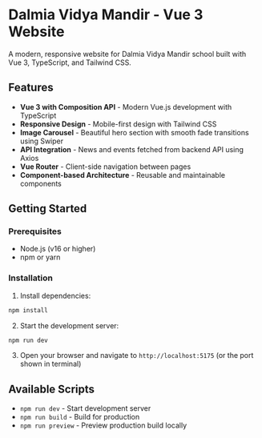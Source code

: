 # Dalmia Vidya Mandir - Vue 3 Website

A modern, responsive website for Dalmia Vidya Mandir school built with Vue 3, TypeScript, and Tailwind CSS.

## Features

- **Vue 3 with Composition API** - Modern Vue.js development with TypeScript
- **Responsive Design** - Mobile-first design with Tailwind CSS
- **Image Carousel** - Beautiful hero section with smooth fade transitions using Swiper
- **API Integration** - News and events fetched from backend API using Axios
- **Vue Router** - Client-side navigation between pages
- **Component-based Architecture** - Reusable and maintainable components

## Getting Started

### Prerequisites
- Node.js (v16 or higher)
- npm or yarn

### Installation

1. Install dependencies:
```bash
npm install
```

2. Start the development server:
```bash
npm run dev
```

3. Open your browser and navigate to `http://localhost:5175` (or the port shown in terminal)

## Available Scripts

- `npm run dev` - Start development server
- `npm run build` - Build for production
- `npm run preview` - Preview production build locally
